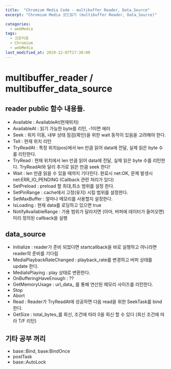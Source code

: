 ```yaml
---
title:  "Chromium Media Code - multibuffer Reader, Data_Source"
excerpt: "Chromium Media 코드읽기 (multibuffer Reader, Data_Source)"

categories:
  - webMedia
tags:
  - 크로미움
  - Chromium
  - webMedia
last_modified_at: 2019-12-07T17:30:00
---
```


# multibuffer_reader / multibuffer_data_source
## reader public 함수 내용들.
* Available  : AvailableAt(현재위치)
* AvailableAt : 읽기 가능한 byte를 리턴, -1이면 에러
* Seek : 위치 이동, 내부 상태 점검(확인)을 위한 wait 동작이 있음을 고려해야 한다.
* Tell : 현재 위치 리턴
* TryReadAt : 특정 위치(pos)에서 len 만큼 읽어 data에 전달, 실제 읽은 byte 수를 리턴한다.
* TryRead : 현재 위치에서 len 만큼 읽어 data에 전달, 실제 읽은 byte 수를 리턴한다. TryReadAt와 달리 추가로 읽은 만큼 seek 한다!
* Wait : len 만큼 읽을 수 있을 때까지 기다린다. 완료시 net:OK, 문제 발생시 net:ERR_IO_PENDING  (Callback 관련 처리가 있다)
* SetPreload : preload 할 최대,최소 범위를 설정 한다. 
* SetPinRange : cache에서 고정(유지) 시킬 범위를 설정한다. 
* SetMaxBuffer : 얼마나 메모리를 사용할지 설정한다. 
* IsLoading : 현재 data를 로딩하고 있으면 true
* NotifyAvailableRange : 가용 범위가 달라지면 (아마, 버퍼에 데이터가 들어오면) 미리 정의된 callback을 실행
## data_source
* Initialize : reader가 준비 되었다면 startcallback을 바로 실행하고 아니라면 reader의 준비를 기다림
* MediaPlaybackRateChanged : playback_rate를 변경하고 버퍼 상태를 update  한다.
* MediaIsPlaying : play 상태로 변환한다.  
* OnBufferingHaveEnough :  ??
* GetMemoryUsage : url_data_ 를 통해 연산된 메모리 사이즈를 리턴한다.
* Stop
* Abort
* Read : Reader가 TryReadAt에 성공하면 다음 read을 위한 SeekTask를 bind 한다. 
* GetSize : total_bytes_를 회신, 조건에 따라 0을 회신 할 수 있다 (회신 조건에 따라 T/F 리턴)

## 기타 공부 꺼리
* base::Bind, base:BindOnce
* postTask
* base::AutoLock
